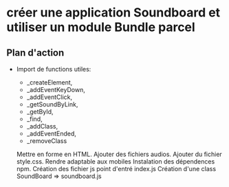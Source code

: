# créer une application Soundboard et utiliser un module Bundle parcel

## Plan d'action

* Import de functions utiles:
    * _createElement, <!-- créer des élement du DOM -->
    * _addEventKeyDown, <!-- Ajout des évènement keydown -->
    * _addEventClick, <!-- Ajout des évènement click -->
    * _getSoundByLink, <!-- Retourne l'objet  new  Audio -->
    * _getById, <!-- Retourne l'élèment par son id -->
    * _find, <!--Recherche par selector -->
    * _addClass, <!-- Ajoute une class css -->
    * _addEventEnded, <!-- Ajout des évènement ended -->
    * _removeClass <!-- Supprime une class css -->

    Mettre en forme en HTML.
	Ajouter des fichiers audios.
	Ajouter du fichier style.css.
	Rendre adaptable aux mobiles
	Instalation des dépendences npm.
	Création des fichier js point d'entré index.js 
    Création d'une class SoundBoard => soundboard.js



    